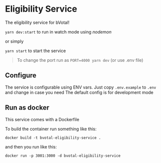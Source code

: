 # Eligibility Service

The eligibility service for bVotal!

`yarn dev:start` to run in watch mode using _nodemon_

or simply

`yarn start` to start the service


> To change the port run as `PORT=4000 yarn dev` (or use .env file) 

## Configure

The service is configurable using ENV vars.
Just copy `.env.example` to `.env` and change in case you need
The default config is for development mode

## Run as docker

This service comes with a Dockerfile

To build the container run something like this:

`docker build -t bvotal-eligibility-service .`

and then you run like this:

`docker run -p 3001:3000 -d bvotal-eligibility-service`
